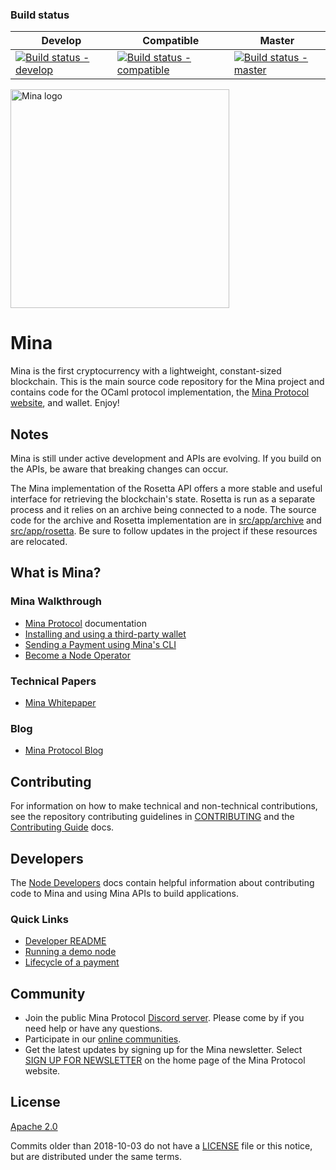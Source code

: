 ### Build status

| Develop | Compatible | Master |
| ------- | -------- | ---------- |
| [![Build status - develop](https://badge.buildkite.com/0c47452f3ea619d3217d388e0de522b218db28c3e161887a9a.svg?branch=develop)](https://buildkite.com/o-1-labs-2/mina-end-to-end-nightlies) | [![Build status - compatible](https://badge.buildkite.com/0c47452f3ea619d3217d388e0de522b218db28c3e161887a9a.svg?branch=compatb)](https://buildkite.com/o-1-labs-2/mina-end-to-end-nightlies) | [![Build status - master](https://badge.buildkite.com/0c47452f3ea619d3217d388e0de522b218db28c3e161887a9a.svg?branch=master)](https://buildkite.com/o-1-labs-2/mina-end-to-end-nightlies)

<a href="https://minaprotocol.com">
  <img src="https://github.com/MinaProtocol/docs/blob/main/public/static/img/svg/mina-wordmark-redviolet.svg?raw=true&sanitize=true" width="350" alt="Mina logo">
</a>

# Mina

Mina is the first cryptocurrency with a lightweight, constant-sized blockchain. This is the main source code repository for the Mina project and contains code for the OCaml protocol implementation, the [Mina Protocol website](https://minaprotocol.com), and wallet. Enjoy!

## Notes

Mina is still under active development and APIs are evolving. If you build on the APIs, be aware that breaking changes can occur.

The Mina implementation of the Rosetta API offers a more stable and useful interface for retrieving the blockchain's state. Rosetta is run as a separate process and it relies on an archive being connected to a node. The source code for the archive and Rosetta implementation are in [src/app/archive](https://github.com/MinaProtocol/mina/tree/develop/src/app/archive) and [src/app/rosetta](https://github.com/MinaProtocol/mina/tree/develop/src/app/rosetta). Be sure to follow updates in the project if these resources are relocated. 

## What is Mina?

### Mina Walkthrough

- [Mina Protocol](https://docs.minaprotocol.com/) documentation
- [Installing and using a third-party wallet](https://docs.minaprotocol.com/using-mina/install-a-wallet)
- [Sending a Payment using Mina's CLI](https://docs.minaprotocol.com/node-operators/sending-a-payment)
- [Become a Node Operator](https://minaprotocol.com/docs/getting-started/)

### Technical Papers

- [Mina Whitepaper](https://eprint.iacr.org/2020/352.pdf)

### Blog

- [Mina Protocol Blog](https://minaprotocol.com/blog.html)

## Contributing

For information on how to make technical and non-technical contributions, see the repository contributing guidelines in [CONTRIBUTING](https://github.com/MinaProtocol/mina/blob/develop/CONTRIBUTING.md) and the [Contributing Guide](https://docs.minaprotocol.com/node-developers/contributing) docs.

## Developers

The [Node Developers](https://docs.minaprotocol.com/node-developers) docs contain helpful information about contributing code to Mina and using Mina APIs to build applications.

### Quick Links

- [Developer README](README-dev.md)
- [Running a demo node](docs/demo.md)
- [Lifecycle of a payment](https://docs.minaprotocol.com/node-operators/lifecycle-of-a-payment)

## Community

- Join the public Mina Protocol [Discord server](https://discord.gg/minaprotocol). Please come by if you need help or have any questions.
- Participate in our [online communities](https://docs.minaprotocol.com/participate/online-communities).
- Get the latest updates by signing up for the Mina newsletter. Select [SIGN UP FOR NEWSLETTER](https://minaprotocol.com/) on the home page of the Mina Protocol website.

## License

[Apache 2.0](LICENSE)

Commits older than 2018-10-03 do not have a [LICENSE](LICENSE) file or this notice, but are distributed under the same terms.
